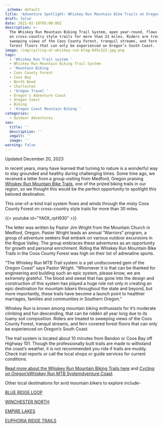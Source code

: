 ```yaml
---
_schema: default
title: 'Adventure Spotlight: Whiskey Run Mountain Bike Trails on Oregon’s South Coast'
draft: false
date: 2021-02-18T05:00:00Z
description: >-
  The Whiskey Run Mountain Biking Trail System, open year-round, flows and winds
  on cross-country style trails for more than 22 miles. Riders are treated to
  sweeping views of the Coos County Forest, tranquil streams, and fern covered
  forest floors that can only be experienced on Oregon’s South Coast.
image: /img/cycling-at-whiskey-run-blog-695x322-jpg.png
tags:
  - 'Whiskey Run Trail system '
  - Whiskey Run Mountain Biking Trail System
  - 'Mountain Biking '
  - Coos County Forest
  - Coos Bay
  - North Bend
  - Charleston
  - 'Oregon Travel '
  - Oregon's Adventure Coast
  - Oregon Coast
  - Biking
  - 'Oregon Coast Mountain Biking '
categories:
  - Outdoor Adventures
seo:
  title: ''
  description: ''
  imgalt: ''
  image: ''
warning: false
---
```

Updated December 20, 2023

In recent years, many have learned that turning to nature is a wonderful way to stay grounded and healthy during challenging times. Some time ago, we received a letter from a group visiting from Medford, Oregon praising [Whiskey Run Mountain Bike Trails](https://www.trailforks.com/region/whiskey-run-trails-21273/?activitytype=1&amp;z=12.4&amp;lat=43.21305&amp;lon=-124.36649), one of the prized biking trails in our region, so we thought this would be the perfect opportunity to spotlight this beloved destination.

This one-of-a-kind trail system flows and winds through the misty Coos County Forest on cross-country style trails for more than 30 miles.

{{< youtube id="YA0X_rpH930" >}}

The letter was written by Pastor Jim Wright from the Mountain Church in Medford, Oregon. Paster Wright leads an annual “Warriors” program, a group of adventure seekers that embark on various outdoor excursions in the Rogue Valley. The group embraces these adventures as an opportunity for growth and personal enrichment. Riding the Whiskey Run Mountain Bike Trails in the Coos County Forest was high on their list of adrenaline sports.

“The Whiskey Run MTB Trail system is a yet undiscovered gem of the Oregon Coast” says Pastor Wright. “Whomever it is that can be thanked for engineering and building such an epic system, please know, we are extremely grateful. The blood and sweat that has gone into the design and construction of this system has played a huge role not only in creating an epic destination for mountain bikers throughout the state and beyond, but more importantly, these trails have become a launch point to healthier marriages, families and communities in Southern Oregon.”

Whiskey Run is known among mountain biking enthusiasts for it’s moderate climbing and fun descending, that can be ridden all year long due to its loamy soil composition. Riders are treated to sweeping views of the Coos County Forest, tranquil streams, and fern covered forest floors that can only be experienced on Oregon’s South Coast.

The trail system is located about 10 minutes from Bandon or Coos Bay off Highway 101. Though the professionally built trails are made to withstand the coast’s weather, it is not recommended you ride if trails are muddy. Check trail reports or call the local shops or guide services for current conditions.

[Read more about the Whiskey Run Mountain Biking Trails here](https://www.mtbproject.com/directory/8019222/whiskey-run-trails) and [Cycling on Oregon’s](https://www.oregonsadventurecoast.com/cycling/)[Whiskey Run MTB System](https://traveloregon.com/things-to-do/outdoor-recreation/bicycling/whiskey-run-mtb-system/)[dventure Coast](https://www.oregonsadventurecoast.com/cycling/).

Other local destinations for avid mountain bikers to explore include-

[BLUE RIDGE LOOP](https://www.mtbproject.com/trail/7028954/blue-ridge-loop)

[WINCHESTER NORTH](https://www.mtbproject.com/trail/7032115/winchester-north)

[EMPIRE LAKES](http://coosbay.org/uploads/PDF/Operations/Parks/John_Topits_Park/JOHN_TOPITS_PARK_TRAIL_MAP.pdf)

[EUPHORIA RIDGE TRAILS](https://www.trailforks.com/trails/euphoria-ridge-middle/)